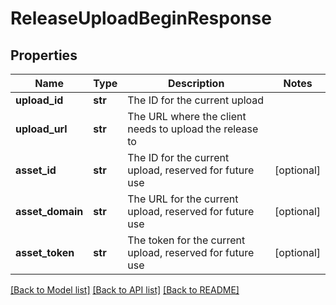 # ReleaseUploadBeginResponse

## Properties
Name | Type | Description | Notes
------------ | ------------- | ------------- | -------------
**upload_id** | **str** | The ID for the current upload | 
**upload_url** | **str** | The URL where the client needs to upload the release to | 
**asset_id** | **str** | The ID for the current upload, reserved for future use | [optional] 
**asset_domain** | **str** | The URL for the current upload, reserved for future use | [optional] 
**asset_token** | **str** | The token for the current upload, reserved for future use | [optional] 

[[Back to Model list]](../README.md#documentation-for-models) [[Back to API list]](../README.md#documentation-for-api-endpoints) [[Back to README]](../README.md)

